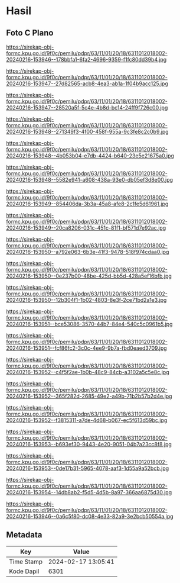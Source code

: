 # Hasil

## Foto C Plano

https://sirekap-obj-formc.kpu.go.id/9f0c/pemilu/pdpr/63/11/01/20/18/6311012018002-20240216-153946--178bbfa1-6fa2-4696-9359-f1fc80dd39b4.jpg

https://sirekap-obj-formc.kpu.go.id/9f0c/pemilu/pdpr/63/11/01/20/18/6311012018002-20240216-153947--27d82565-acb8-4ea3-ab1a-1f04b9acc125.jpg

https://sirekap-obj-formc.kpu.go.id/9f0c/pemilu/pdpr/63/11/01/20/18/6311012018002-20240216-153947--28520a5f-5c4e-4b8d-bc14-24ff9f726c00.jpg

https://sirekap-obj-formc.kpu.go.id/9f0c/pemilu/pdpr/63/11/01/20/18/6311012018002-20240216-153948--271349f3-4f00-458f-955a-9c3fe8c2c0b9.jpg

https://sirekap-obj-formc.kpu.go.id/9f0c/pemilu/pdpr/63/11/01/20/18/6311012018002-20240216-153948--4b053b04-e7db-4424-b640-23e5e21675a0.jpg

https://sirekap-obj-formc.kpu.go.id/9f0c/pemilu/pdpr/63/11/01/20/18/6311012018002-20240216-153948--5582e941-a608-438a-93e0-db05ef3d8e00.jpg

https://sirekap-obj-formc.kpu.go.id/9f0c/pemilu/pdpr/63/11/01/20/18/6311012018002-20240216-153949--854406da-3b3a-45a8-afe8-2c1fe5d61961.jpg

https://sirekap-obj-formc.kpu.go.id/9f0c/pemilu/pdpr/63/11/01/20/18/6311012018002-20240216-153949--20ca8206-031c-451c-81f1-bf571d7e92ac.jpg

https://sirekap-obj-formc.kpu.go.id/9f0c/pemilu/pdpr/63/11/01/20/18/6311012018002-20240216-153950--a792e063-6b3e-41f3-9478-518f974cdaa0.jpg

https://sirekap-obj-formc.kpu.go.id/9f0c/pemilu/pdpr/63/11/01/20/18/6311012018002-20240216-153950--0e237b00-48be-425d-bb5d-428a5ef16bfb.jpg

https://sirekap-obj-formc.kpu.go.id/9f0c/pemilu/pdpr/63/11/01/20/18/6311012018002-20240216-153950--12b304f1-1b02-4803-8e3f-2ce71bd2a1e3.jpg

https://sirekap-obj-formc.kpu.go.id/9f0c/pemilu/pdpr/63/11/01/20/18/6311012018002-20240216-153951--bce53086-3570-44b7-84e4-540c5c0961b5.jpg

https://sirekap-obj-formc.kpu.go.id/9f0c/pemilu/pdpr/63/11/01/20/18/6311012018002-20240216-153951--fcf86fc2-3c0c-4ee9-9b7a-fbd0eaed3709.jpg

https://sirekap-obj-formc.kpu.go.id/9f0c/pemilu/pdpr/63/11/01/20/18/6311012018002-20240216-153952--c4f5f2ae-1b0b-48c9-84cb-a3102a5c5e8c.jpg

https://sirekap-obj-formc.kpu.go.id/9f0c/pemilu/pdpr/63/11/01/20/18/6311012018002-20240216-153952--365f282d-2685-49e2-a49b-71b2b57b2d4e.jpg

https://sirekap-obj-formc.kpu.go.id/9f0c/pemilu/pdpr/63/11/01/20/18/6311012018002-20240216-153952--f3815311-a7de-4d68-b067-ec5f613d59bc.jpg

https://sirekap-obj-formc.kpu.go.id/9f0c/pemilu/pdpr/63/11/01/20/18/6311012018002-20240216-153953--b693ef30-9443-4e20-9051-04b7a23cc8f8.jpg

https://sirekap-obj-formc.kpu.go.id/9f0c/pemilu/pdpr/63/11/01/20/18/6311012018002-20240216-153953--0de17b31-5965-4078-aaf3-1d55a9a52bcb.jpg

https://sirekap-obj-formc.kpu.go.id/9f0c/pemilu/pdpr/63/11/01/20/18/6311012018002-20240216-153954--14db8ab2-f5d5-4d5b-8a97-366aa6875d30.jpg

https://sirekap-obj-formc.kpu.go.id/9f0c/pemilu/pdpr/63/11/01/20/18/6311012018002-20240216-153946--0a6c5f80-dc08-4e33-82a9-3e2bcb50554a.jpg


## Metadata

| Key        | Value               |
| ---------- | ------------------- |
| Time Stamp | 2024-02-17 13:05:41 |
| Kode Dapil | 6301                |



